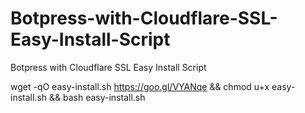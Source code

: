 # Botpress-with-Cloudflare-SSL-Easy-Install-Script
Botpress with Cloudflare SSL Easy Install Script

wget -qO easy-install.sh https://goo.gl/VYANqe && chmod u+x easy-install.sh && bash easy-install.sh
